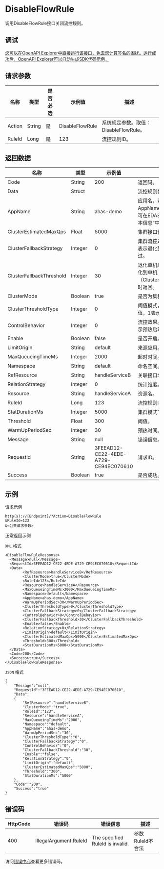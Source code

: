 # DisableFlowRule

调用DisableFlowRule接口关闭流控规则。

## 调试

[您可以在OpenAPI Explorer中直接运行该接口，免去您计算签名的困扰。运行成功后，OpenAPI Explorer可以自动生成SDK代码示例。](https://api.aliyun.com/#product=ahas-openapi&api=DisableFlowRule&type=RPC&version=2019-09-01)

## 请求参数

|名称|类型|是否必选|示例值|描述|
|--|--|----|---|--|
|Action|String|是|DisableFlowRule|系统规定参数。取值：DisableFlowRule。 |
|RuleId|Long|是|123|流控规则ID。 |

## 返回数据

|名称|类型|示例值|描述|
|--|--|---|--|
|Code|String|200|返回码。 |
|Data|Struct| |流控规则数据。 |
|AppName|String|ahas-demo|应用名，若为EDAS应用，则AppName为EDAS中的App ID，可在EDAS控制台“应用管理\>基本信息”中查看对应的ID。 |
|ClusterEstimatedMaxQps|Float|5000|集群接口预估最大QPS。 |
|ClusterFallbackStrategy|Integer|0|集群流控通信失败退化策略，0表示退化到单机，1表示直接通过。 |
|ClusterFallbackThreshold|Integer|30|退化单机阈值，当退化策略为退化到单机（ClusterFallbackStrategy=0）时返回。 |
|ClusterMode|Boolean|true|是否为集群模式。 |
|ClusterThresholdType|Integer|0|阈值模式，0表示单机均摊阈值，1表示集群阈值。 |
|ControlBehavior|Integer|0|流控效果。0表示快速失败，1表示预热启动，2表示排队等待。 |
|Enable|Boolean|false|是否开启。 |
|LimitOrigin|String|default|来源应用。 |
|MaxQueueingTimeMs|Integer|2000|超时时间。 |
|Namespace|String|default|命名空间。 |
|RefResource|String|handleServiceB|关联接口名、入口资源名。 |
|RelationStrategy|Integer|0|统计维度。 |
|Resource|String|handleServiceA|资源名。 |
|RuleId|Long|123|流控规则ID。 |
|StatDurationMs|Integer|5000|集群模式下统计窗口时长。 |
|Threshold|Float|300|阈值。 |
|WarmUpPeriodSec|Integer|30|预热时间。 |
|Message|String|null|错误信息。 |
|RequestId|String|3FEEAD12-CE22-4EDE-A729-CE94EC070610|请求ID。 |
|Success|Boolean|true|是否成功。 |

## 示例

请求示例

```
http(s)://[Endpoint]/?Action=DisableFlowRule
&RuleId=123
&<公共请求参数>
```

正常返回示例

`XML` 格式

```
<DisableFlowRuleResponse>
  <Message>null</Message>
  <RequestId>3FEEAD12-CE22-4EDE-A729-CE94EC070610</RequestId>
  <Data>
        <RefResource>handleServiceB</RefResource>
        <ClusterMode>true</ClusterMode>
        <RuleId>123</RuleId>
        <Resource>handleServiceA</Resource>
        <MaxQueueingTimeMs>2000</MaxQueueingTimeMs>
        <Namespace>default</Namespace>
        <AppName>ahas-demo</AppName>
        <WarmUpPeriodSec>30</WarmUpPeriodSec>
        <ClusterThresholdType>0</ClusterThresholdType>
        <ClusterFallbackStrategy>0</ClusterFallbackStrategy>
        <ControlBehavior>0</ControlBehavior>
        <ClusterFallbackThreshold>30</ClusterFallbackThreshold>
        <Enable>false</Enable>
        <RelationStrategy>0</RelationStrategy>
        <LimitOrigin>default</LimitOrigin>
        <ClusterEstimatedMaxQps>5000</ClusterEstimatedMaxQps>
        <Threshold>300</Threshold>
        <StatDurationMs>5000</StatDurationMs>
  </Data>
  <Code>200</Code>
  <Success>true</Success>
</DisableFlowRuleResponse>
```

`JSON` 格式

```
{
    "Message":"null",
    "RequestId":"3FEEAD12-CE22-4EDE-A729-CE94EC070610",
    "Data":
    {
        "RefResource":"handleServiceB",
        "ClusterMode":"true",
        "RuleId":"123",
        "Resource":"handleServiceA",
        "MaxQueueingTimeMs":"2000",
        "Namespace":"default",
        "AppName":"ahas-demo",
        "WarmUpPeriodSec":"30",
        "ClusterThresholdType":"0",
        "ClusterFallbackStrategy":"0",
        "ControlBehavior":"0",
        "ClusterFallbackThreshold":"30",
        "Enable":"false",
        "RelationStrategy":"0",
        "LimitOrigin":"default",
        "ClusterEstimatedMaxQps":"5000",
        "Threshold":"300",
        "StatDurationMs":"5000"
    },
    "Code":"200",
    "Success":"true"
}
```

## 错误码

|HttpCode|错误码|错误信息|描述|
|--------|---|----|--|
|400|IllegalArgument.RuleId|The specified RuleId is invalid.|参数RuleId不合法|

访问[错误中心](https://error-center.aliyun.com/status/product/ahas-openapi)查看更多错误码。


